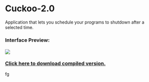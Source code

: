 # Cuckoo-2.0
Application that lets you schedule your programs to shutdown after a selected time.

<html>
<h3>
Interface Preview:<br><br>
<img src="http://i.imgur.com/XnQsVd3.png">
<br><br>
<a href="https://github.com/GiorgosZougianos/Cuckoo-2.0/raw/master/wrapper/Cuckoo%202.0.exe">Click here to download compiled version.</a>
</h3>
</html>
fg
